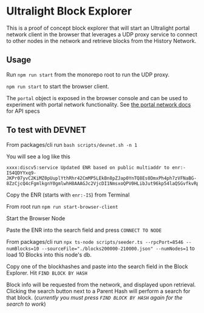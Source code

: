 # Ultralight Block Explorer

This is a proof of concept block explorer that will start an Ultralight portal network client in the browser that leverages a UDP proxy service to connect to other nodes in the network and retrieve blocks from the History Network.

## Usage

Run `npm run start` from the monorepo root to run the UDP proxy.

`npm run start` to start the browser client.

The `portal` object is exposed in the browser console and can be used to experiment with portal network functionality. See [the portal network docs](../portalnetwork/docs/modules.md) for API specs

## To test with DEVNET

From packages/cli run `bash scripts/devnet.sh -n 1`

You will see a log like this

```
xxxx:discv5:service Updated ENR based on public multiaddr to enr:-IS4QDYYxq9-JKPr07yvC2KiMZ0pUuplYthRhr42CmMP5LEkBn8pZJap0YnTQ8Es0DmxPh4ph7zVFNaBG-8ZzCjcQ4cFgmlkgnY0gmlwhH8AAAGJc2VjcDI1NmsxoQPV0HLibJut96kp54laQSGvfkvRp8pl4wXuP4crtg2pQoN1ZHCChsQ
```

Copy the ENR (starts with `enr:-IS`) from Terminal

From root run `npm run start-browser-client`

Start the Browser Node

Paste the ENR into the search field and press `CONNECT TO NODE`

From packages/cli run `npx ts-node scripts/seeder.ts --rpcPort=8546 --numBlocks=10 --sourceFile="./blocks200000-210000.json" --numNodes=1` to load 10 Blocks into this node's db.

Copy one of the blockhashes and paste into the search field in the Block Explorer. Hit `FIND BLOCK BY HASH`

Block info will be requested from the network, and displayed upon retrieval. Clicking the search button next to a Parent Hash will perform a search for that block. (_currently you must press `FIND BLOCK BY HASH` again for the search to work_)
